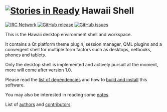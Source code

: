 [![Stories in Ready](https://badge.waffle.io/hawaii-desktop/hawaii-shell.png?label=ready&title=Ready)](https://waffle.io/hawaii-desktop/hawaii-shell)
Hawaii Shell
============

[![IRC Network](https://img.shields.io/badge/irc-freenode-blue.svg "IRC Freenode")](https://webchat.freenode.net/?channels=hawaii-desktop)
[![GitHub release](https://img.shields.io/github/release/hawaii-desktop/hawaii-shell.svg)](https://github.com/hawaii-desktop/hawaii-shell)
[![GitHub issues](https://img.shields.io/github/issues/hawaii-desktop/hawaii-shell.svg)](https://github.com/hawaii-desktop/hawaii-shell/issues)

This is the Hawaii desktop environment shell and workspace.

It contains a Qt platform theme plugin, session manager, QML plugins
and a convergent shell for multiple form factors such as desktops,
netbooks, phones and tablets.

Only the desktop shell is implemented and actively pursuit at the
moment, more will come after version 1.0.

Please read the [list of dependencies](DEPENDENCIES.md) and how to
[build and install](BUILD.md) this software.

You may also be interested in reading some [notes](NOTES.md).

List of [authors](AUTHORS.md) and [contributors](CONTRIBUTORS.md).
